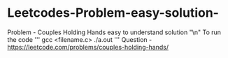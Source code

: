 # Leetcodes-Problem-easy-solution-

Problem - Couples Holding Hands easy to understand solution "\n"
To run the code 
'''
gcc <filename.c>
./a.out
'''
Question - https://leetcode.com/problems/couples-holding-hands/
